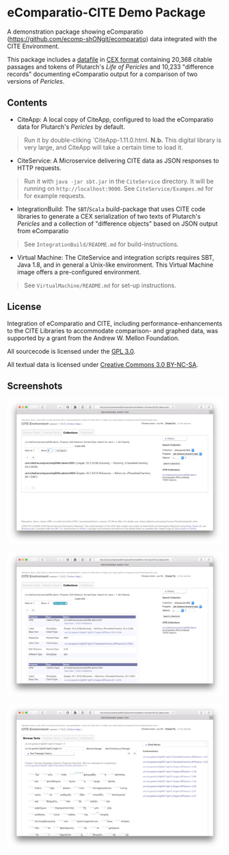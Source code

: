# eComparatio-CITE Demo Package

A demonstration package showing eComparatio (<https://github.com/ecomp-shONgit/ecomparatio>) data integrated with the CITE Environment.

This package includes a [datafile](https://github.com/Eumaeus/ecomparatio-cite/blob/master/IntegrationBuild/resources/plutarchComparatio.cex) in [CEX format](https://github.com/cite-architecture/cex) containing 20,368 citable passages and tokens of Plutarch's *Life of Pericles* and 10,233 "difference records" documenting eComparatio output for a comparison of two versions of *Pericles*.

## Contents

- CiteApp: A local copy of CiteApp, configured to load the eComparatio data for Plutarch's *Pericles* by default. 

>	Run it by double-cliking `CiteApp-1.11.0.html. **N.b.** This digital library is very large, and CiteApp will take a certain time to load it.

- CiteService: A Microservice delivering CITE data as JSON responses to HTTP requests.

> Run it with `java -jar sbt.jar` in the `CiteService` directory. It will be running on `http://localhost:9000`. See `CiteService/Exampes.md` for for example requests.

- IntegrationBuild: The `SBT`/`Scala` build-package that uses CITE code libraries to generate a CEX serialization of two texts of Plutarch's *Pericles* and a collection of "difference objects" based on JSON output from eComparatio

> See `IntegrationBuild/README.md` for build-instructions.

- Virtual Machine: The CiteService and integration scripts requires SBT, Java 1.8, and in general a Unix-like environment. This Virtual Machine image offers a pre-configured environment. 

> See `VirtualMachine/README.md` for set-up instructions.

## License

Integration of eComparatio and CITE, including performance-enhancements to the CITE Libraries to accommodate comparison- and graphed data, was supported by a grant from the Andrew W. Mellon Foundation.

All sourcecode is licensed under the [GPL 3.0](https://opensource.org/licenses/gpl-3.0.html).

All textual data is licensed under [Creative Commons 3.0 BY-NC-SA](https://creativecommons.org/licenses/by-nc-sa/3.0/).

## Screenshots

![Difference Collection: List View](Screenshots/CiteApp-DiffCollection-ListView.png)

![Difference Collection: Object View](Screenshots/CiteApp-DiffCollection.png)

![Texts View: Tokenized Exemplar](Screenshots/CiteApp-Exemplar.png)





